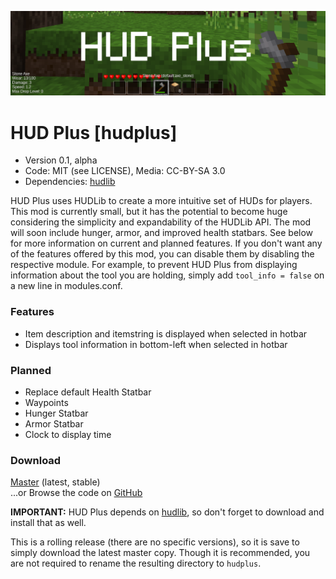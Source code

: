 ![Screenshot](.gh-screenshot.png)

HUD Plus [hudplus]
====================
* Version 0.1, alpha
* Code: MIT (see LICENSE), Media: CC-BY-SA 3.0
* Dependencies: [hudlib](https://forum.minetest.net/viewtopic.php?f=9&t=16990)

HUD Plus uses HUDLib to create a more intuitive set of HUDs for players. This mod is currently small, but it has the potential to become huge considering the simplicity and expandability of the HUDLib API. The mod will soon include hunger, armor, and improved health statbars. See below for more information on current and planned features. If you don't want any of the features offered by this mod, you can disable them by disabling the respective module. For example, to prevent HUD Plus from displaying information about the tool you are holding, simply add `tool_info = false` on a new line in modules.conf.

### Features
- Item description and itemstring is displayed when selected in hotbar
- Displays tool information in bottom-left when selected in hotbar

### Planned
- Replace default Health Statbar
- Waypoints
- Hunger Statbar
- Armor Statbar
- Clock to display time

### Download
[Master](https://github.com/octacian/hudplus/archive/master.zip) (latest, stable)<br>
...or Browse the code on [GitHub](https://github.com/octacian/hudplus)

__IMPORTANT:__ HUD Plus depends on [hudlib](https://forum.minetest.net/viewtopic.php?f=9&t=16990), so don't forget to download and install that as well.

This is a rolling release (there are no specific versions), so it is save to simply download the latest master copy. Though it is recommended, you are not required to rename the resulting directory to `hudplus`.
